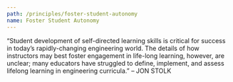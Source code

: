 ```yaml
---
path: /principles/foster-student-autonomy
name: Foster Student Autonomy
---
```


“Student development of self-directed learning skills is critical for success in today’s rapidly-changing engineering world. The details of how instructors may best foster engagement in life-long learning, however, are unclear; many educators have struggled to define, implement, and assess lifelong learning in engineering curricula.”           – JON STOLK
